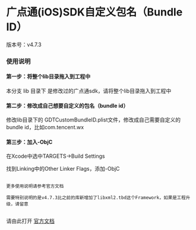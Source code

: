 # 广点通(iOS)SDK自定义包名（Bundle ID）
版本号：v4.7.3

### 使用说明

#### 第一步：将整个lib目录拖入到工程中

本分支 lib 目录下 是修改过的广点通sdk，请将整个lib目录拖入到工程中

#### 第二步：修改成自己想要自定义的包名（bundle id）
修改lib目录下的 GDTCustomBundleID.plist文件，修改成自己需要自定义的bundle id，比如com.tencent.wx

#### 第三步：加入-ObjC

在Xcode中选中TARGETS->Build Settings

找到Linking中的Other Linker Flags，添加-ObjC

```

更多使用说明请参考官方文档

需要特别说明的是v4.7.3比之前的库新增加了libxml2.tbd这个Framework，如果是工程升级，请留意


```
请由此打开 [官方文档](https://imgcache.qq.com/qzone/biz/gdt/dev/sdk/ios/release/Guide.pdf)


